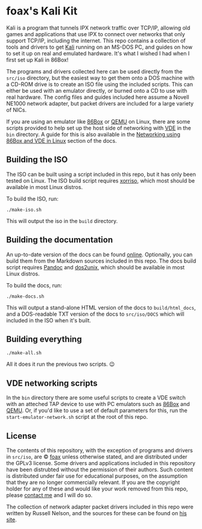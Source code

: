 # foax's Kali Kit

Kali is a program that tunnels IPX network traffic over TCP/IP, allowing old games and applications that use IPX to connect over networks that only support TCP/IP, including the internet.
This repo contains a collection of tools and drivers to get [Kali](https://kali.net) running on an MS-DOS PC, and guides on how to set it up on real and emulated hardware.
It's what I wished I had when I first set up Kali in 86Box!

The programs and drivers collected here can be used directly from the `src/iso` directory, but the easiest way to get them onto a DOS machine with a CD-ROM drive is to create an ISO file using the included scripts.
This can either be used with an emulator directly, or burned onto a CD to use with real hardware.
The config files and guides included here assume a Novell NE1000 network adapter, but packet drivers are included for a large variety of NICs.

If you are using an emulator like [86Box](https://86box.net/) or [QEMU](https://www.qemu.org/) on Linux, there are some scripts provided to help set up the host side of networking with [VDE](https://github.com/virtualsquare/vde-2) in the `bin` directory.
A guide for this is also available in the [Networking using 86Box and VDE in Linux](https://fo.ax/kali-kit/html_docs/86box.html) section of the docs.

## Building the ISO

The ISO can be built using a script included in this repo, but it has only been tested on Linux.
The ISO build script requires [xorriso](https://www.gnu.org/software/xorriso/), which most should be available in most Linux distros.

To build the ISO, run:

```
./make-iso.sh
```

This will output the iso in the `build` directory.

## Building the documentation

An up-to-date version of the docs can be found [online](https://fo.ax/kali-kit/html_docs).
Optionally, you can build them from the Markdown sources included in this repo.
The docs build script requires [Pandoc](https://pandoc.org/) and [dos2unix](https://dos2unix.sourceforge.io/), which should be available in most Linux distros.

To build the docs, run:

```
./make-docs.sh
```

This will output a stand-alone HTML version of the docs to `build/html_docs`, and a DOS-readable TXT version of the docs to `src/iso/DOCS` which will included in the ISO when it's built.

## Building everything

```
./make-all.sh
```

All it does it run the previous two scripts. 😉

## VDE networking scripts

In the `bin` directory there are some useful scripts to create a VDE switch with an atteched TAP device to use with PC emulators such as [86Box](https://86box.net/) and [QEMU](https://www.qemu.org/).
Or, if you'd like to use a set of default parameters for this, run the `start-emulator-network.sh` script at the root of this repo.

## License

The contents of this repository, with the exception of programs and drivers in `src/iso`, are &copy; [foax](https://fo.ax) unless otherwise stated, and are distributed under the GPLv3 license.
Some drivers and applications included in this repository have been distrubted without the permission of their authors.
Such content is distributed under fair use for educational purposes, on the assumption that they are no longer commercially relevant.
If you are the copyright holder for any of these and would like your work removed from this repo, please [contact me](mailto:a@fo.ax) and I will do so.

The collection of network adapter packet drivers included in this repo were written by Russell Nelson, and the sources for these can be found on [his site](http://crynwr.com/drivers/00index.html).
